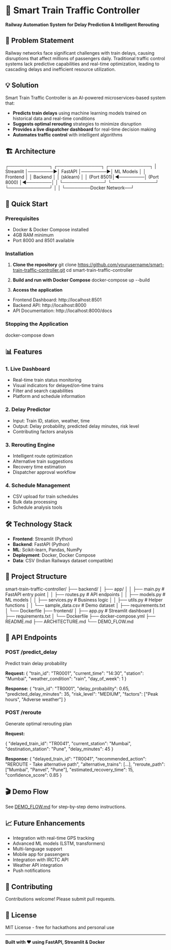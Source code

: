 # 🚂 Smart Train Traffic Controller

**Railway Automation System for Delay Prediction & Intelligent Rerouting**

## 🎯 Problem Statement

Railway networks face significant challenges with train delays, causing disruptions that affect millions of passengers daily. Traditional traffic control systems lack predictive capabilities and real-time optimization, leading to cascading delays and inefficient resource utilization.

## 💡 Solution

Smart Train Traffic Controller is an AI-powered microservices-based system that:

- **Predicts train delays** using machine learning models trained on historical data and real-time conditions
- **Suggests optimal rerouting** strategies to minimize disruption
- **Provides a live dispatcher dashboard** for real-time decision making
- **Automates traffic control** with intelligent algorithms

## 🏗️ Architecture

┌─────────────┐ ┌──────────────┐ ┌─────────────┐
│ Streamlit │────────▶│ FastAPI │────────▶│ ML Models │
│ Frontend │ │ Backend │ │ (sklearn) │
│ (Port 8501)│◀────────│ (Port 8000) │◀────────│ │
└─────────────┘ └──────────────┘ └─────────────┘
│ │
└────────Docker Network──┘


## 🚀 Quick Start

### Prerequisites
- Docker & Docker Compose installed
- 4GB RAM minimum
- Port 8000 and 8501 available

### Installation

1. **Clone the repository**
git clone https://github.com/yourusername/smart-train-traffic-controller.git
cd smart-train-traffic-controller


2. **Build and run with Docker Compose**
docker-compose up --build


3. **Access the application**
- Frontend Dashboard: http://localhost:8501
- Backend API: http://localhost:8000
- API Documentation: http://localhost:8000/docs

### Stopping the Application

docker-compose down


## 📊 Features

### 1. Live Dashboard
- Real-time train status monitoring
- Visual indicators for delayed/on-time trains
- Filter and search capabilities
- Platform and schedule information

### 2. Delay Predictor
- Input: Train ID, station, weather, time
- Output: Delay probability, predicted delay minutes, risk level
- Contributing factors analysis

### 3. Rerouting Engine
- Intelligent route optimization
- Alternative train suggestions
- Recovery time estimation
- Dispatcher approval workflow

### 4. Schedule Management
- CSV upload for train schedules
- Bulk data processing
- Schedule analysis tools

## 🛠️ Technology Stack

- **Frontend**: Streamlit (Python)
- **Backend**: FastAPI (Python)
- **ML**: Scikit-learn, Pandas, NumPy
- **Deployment**: Docker, Docker Compose
- **Data**: CSV (Indian Railways dataset compatible)

## 📁 Project Structure


smart-train-traffic-controller/
├── backend/
│ ├── app/
│ │ ├── main.py # FastAPI entry point
│ │ ├── routes.py # API endpoints
│ │ ├── models.py # ML models
│ │ ├── services.py # Business logic
│ │ ├── utils.py # Helper functions
│ │ └── sample_data.csv # Demo dataset
│ ├── requirements.txt
│ └── Dockerfile
├── frontend/
│ ├── app.py # Streamlit dashboard
│ ├── requirements.txt
│ └── Dockerfile
├── docker-compose.yml
├── README.md
├── ARCHITECTURE.md
└── DEMO_FLOW.md


## 🧪 API Endpoints

### POST /predict_delay
Predict train delay probability

**Request:**
{
"train_id": "TR0001",
"current_time": "14:30",
"station": "Mumbai",
"weather_condition": "rain",
"day_of_week": 1
}


**Response:**
{
"train_id": "TR0001",
"delay_probability": 0.65,
"predicted_delay_minutes": 35,
"risk_level": "MEDIUM",
"factors": ["Peak hours", "Adverse weather"]
}


### POST /reroute
Generate optimal rerouting plan

**Request:**

{
"delayed_train_id": "TR0041",
"current_station": "Mumbai",
"destination_station": "Pune",
"delay_minutes": 45
}


**Response:**
{
"delayed_train_id": "TR0041",
"recommended_action": "REROUTE - Take alternative path",
"alternative_trains": [...],
"reroute_path": ["Mumbai", "Panvel", "Pune"],
"estimated_recovery_time": 15,
"confidence_score": 0.85
}


## 🎬 Demo Flow

See [DEMO_FLOW.md](DEMO_FLOW.md) for step-by-step demo instructions.

## 📈 Future Enhancements

- Integration with real-time GPS tracking
- Advanced ML models (LSTM, transformers)
- Multi-language support
- Mobile app for passengers
- Integration with IRCTC API
- Weather API integration
- Push notifications

## 🤝 Contributing

Contributions welcome! Please submit pull requests.

## 📄 License

MIT License - free for hackathons and personal use

---

**Built with ❤️ using FastAPI, Streamlit & Docker**
